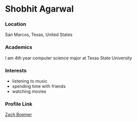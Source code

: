 # Shobhit Agarwal

### Location

San Marcos, Texas, United States

### Academics

I am 4th year computer science major at Texas State University

### Interests

- listening to music
- spending time with friends
- watching movies

### Profile Link

[Zach Boemer](https://github.com/ZachBoemer/)
